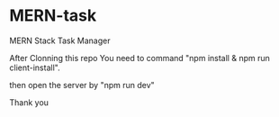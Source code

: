 # MERN-task
MERN Stack Task Manager

After Clonning this repo You need to command "npm install & npm run client-install".

then open the server by "npm run dev"

Thank you
